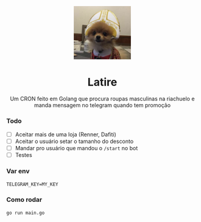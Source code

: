 <p align="center">
  <img src="latire.png" width="150" />
  <h1 align="center">Latire</h1>
  <p align="center">
    Um CRON feito em Golang que procura roupas masculinas na riachuelo e manda mensagem no telegram quando tem promoção
  </p>
</p>


### Todo

- [  ] Aceitar mais de uma loja (Renner, Dafiti)
- [  ] Aceitar o usuário setar o tamanho do desconto
- [  ] Mandar pro usuário que mandou o `/start` no bot
- [  ] Testes

### Var env

```
TELEGRAM_KEY=MY_KEY
```

### Como rodar 

```
go run main.go
```
